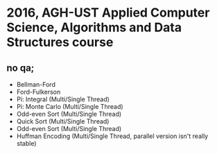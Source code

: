 # 2016, AGH-UST Applied Computer Science, Algorithms and Data Structures course
## no qa;

* Bellman-Ford
* Ford-Fulkerson
* Pi: Integral (Multi/Single Thread)
* Pi: Monte Carlo (Multi/Single Thread)
* Odd-even Sort (Multi/Single Thread)
* Quick Sort (Multi/Single Thread)
* Odd-even Sort (Multi/Single Thread)
* Huffman Encoding (Multi/Single Thread, parallel version isn't really stable)
